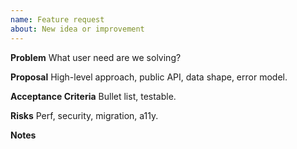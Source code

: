 ```yaml
---
name: Feature request
about: New idea or improvement
---
```


**Problem**
What user need are we solving?

**Proposal**
High-level approach, public API, data shape, error model.

**Acceptance Criteria**
Bullet list, testable.

**Risks**
Perf, security, migration, a11y.

**Notes**
